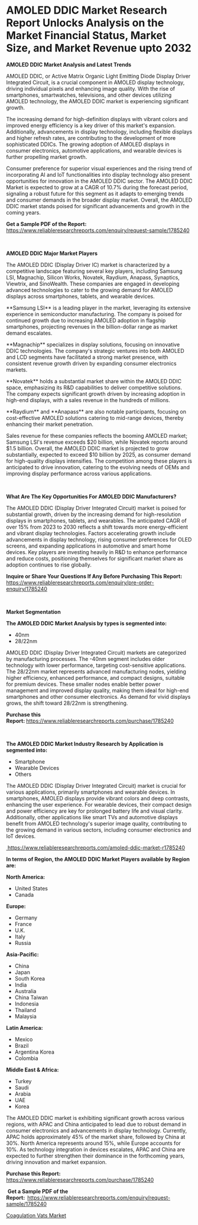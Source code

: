 <p><h1>AMOLED DDIC Market Research Report Unlocks Analysis on the Market Financial Status, Market Size, and Market Revenue upto 2032</h1></p><p><strong>AMOLED DDIC Market Analysis and Latest Trends</strong></p>
<p><p>AMOLED DDIC, or Active Matrix Organic Light Emitting Diode Display Driver Integrated Circuit, is a crucial component in AMOLED display technology, driving individual pixels and enhancing image quality. With the rise of smartphones, smartwatches, televisions, and other devices utilizing AMOLED technology, the AMOLED DDIC market is experiencing significant growth.</p><p>The increasing demand for high-definition displays with vibrant colors and improved energy efficiency is a key driver of this market's expansion. Additionally, advancements in display technology, including flexible displays and higher refresh rates, are contributing to the development of more sophisticated DDICs. The growing adoption of AMOLED displays in consumer electronics, automotive applications, and wearable devices is further propelling market growth.</p><p>Consumer preference for superior visual experiences and the rising trend of incorporating AI and IoT functionalities into display technology also present opportunities for innovation in the AMOLED DDIC sector. The AMOLED DDIC Market is expected to grow at a CAGR of 10.7% during the forecast period, signaling a robust future for this segment as it adapts to emerging trends and consumer demands in the broader display market. Overall, the AMOLED DDIC market stands poised for significant advancements and growth in the coming years.</p></p>
<p><strong>Get a Sample PDF of the Report:&nbsp;</strong> <a href="https://www.reliableresearchreports.com/enquiry/request-sample/1785240?utm_campaign=3111&utm_medium=2&utm_source=Github&utm_content=ia&utm_term=25032025&utm_id=amoled-ddic">https://www.reliableresearchreports.com/enquiry/request-sample/1785240</a></p>
<p>&nbsp;</p>
<p><strong>AMOLED DDIC Major Market Players</strong></p>
<p><p>The AMOLED DDIC (Display Driver IC) market is characterized by a competitive landscape featuring several key players, including Samsung LSI, Magnachip, Silicon Works, Novatek, Raydium, Anapass, Synaptics, Viewtrix, and SinoWealth. These companies are engaged in developing advanced technologies to cater to the growing demand for AMOLED displays across smartphones, tablets, and wearable devices.</p><p>**Samsung LSI** is a leading player in the market, leveraging its extensive experience in semiconductor manufacturing. The company is poised for continued growth due to increasing AMOLED adoption in flagship smartphones, projecting revenues in the billion-dollar range as market demand escalates.</p><p>**Magnachip** specializes in display solutions, focusing on innovative DDIC technologies. The company's strategic ventures into both AMOLED and LCD segments have facilitated a strong market presence, with consistent revenue growth driven by expanding consumer electronics markets.</p><p>**Novatek** holds a substantial market share within the AMOLED DDIC space, emphasizing its R&D capabilities to deliver competitive solutions. The company expects significant growth driven by increasing adoption in high-end displays, with a sales revenue in the hundreds of millions.</p><p>**Raydium** and **Anapass** are also notable participants, focusing on cost-effective AMOLED solutions catering to mid-range devices, thereby enhancing their market penetration.</p><p>Sales revenue for these companies reflects the booming AMOLED market; Samsung LSI's revenue exceeds $20 billion, while Novatek reports around $1.5 billion. Overall, the AMOLED DDIC market is projected to grow substantially, expected to exceed $10 billion by 2025, as consumer demand for high-quality displays intensifies. The competition among these players is anticipated to drive innovation, catering to the evolving needs of OEMs and improving display performance across various applications.</p></p>
<p>&nbsp;</p>
<p><strong>What Are The Key Opportunities For AMOLED DDIC Manufacturers?</strong></p>
<p><p>The AMOLED DDIC (Display Driver Integrated Circuit) market is poised for substantial growth, driven by the increasing demand for high-resolution displays in smartphones, tablets, and wearables. The anticipated CAGR of over 15% from 2023 to 2030 reflects a shift towards more energy-efficient and vibrant display technologies. Factors accelerating growth include advancements in display technology, rising consumer preferences for OLED screens, and expanding applications in automotive and smart home devices. Key players are investing heavily in R&D to enhance performance and reduce costs, positioning themselves for significant market share as adoption continues to rise globally.</p></p>
<p><strong>Inquire or Share Your Questions If Any Before Purchasing This Report:</strong> <a href="https://www.reliableresearchreports.com/enquiry/pre-order-enquiry/1785240?utm_campaign=3111&utm_medium=2&utm_source=Github&utm_content=ia&utm_term=25032025&utm_id=amoled-ddic">https://www.reliableresearchreports.com/enquiry/pre-order-enquiry/1785240</a></p>
<p>&nbsp;</p>
<p><strong>Market Segmentation</strong></p>
<p><strong>The AMOLED DDIC Market Analysis by types is segmented into:</strong></p>
<p><ul><li>40nm</li><li>28/22nm</li></ul></p>
<p><p>AMOLED DDIC (Display Driver Integrated Circuit) markets are categorized by manufacturing processes. The -40nm segment includes older technology with lower performance, targeting cost-sensitive applications. The 28/22nm market represents advanced manufacturing nodes, yielding higher efficiency, enhanced performance, and compact designs, suitable for premium devices. These smaller nodes enable better power management and improved display quality, making them ideal for high-end smartphones and other consumer electronics. As demand for vivid displays grows, the shift toward 28/22nm is strengthening.</p></p>
<p><strong>Purchase this Report:&nbsp;</strong><a href="https://www.reliableresearchreports.com/purchase/1785240?utm_campaign=3111&utm_medium=2&utm_source=Github&utm_content=ia&utm_term=25032025&utm_id=amoled-ddic">https://www.reliableresearchreports.com/purchase/1785240</a></p>
<p>&nbsp;</p>
<p><strong>The AMOLED DDIC Market Industry Research by Application is segmented into:</strong></p>
<p><ul><li>Smartphone</li><li>Wearable Devices</li><li>Others</li></ul></p>
<p><p>The AMOLED DDIC (Display Driver Integrated Circuit) market is crucial for various applications, primarily smartphones and wearable devices. In smartphones, AMOLED displays provide vibrant colors and deep contrasts, enhancing the user experience. For wearable devices, their compact design and power efficiency are key for prolonged battery life and visual clarity. Additionally, other applications like smart TVs and automotive displays benefit from AMOLED technology's superior image quality, contributing to the growing demand in various sectors, including consumer electronics and IoT devices.</p></p>
<p><a href="https://www.reliableresearchreports.com/amoled-ddic-market-r1785240?utm_campaign=3111&utm_medium=2&utm_source=Github&utm_content=ia&utm_term=25032025&utm_id=amoled-ddic">&nbsp;https://www.reliableresearchreports.com/amoled-ddic-market-r1785240</a></p>
<p><strong>In terms of Region, the AMOLED DDIC Market Players available by Region are:</strong></p>
<p>
    <p> <strong> North America: </strong>
        <ul>
            <li>United States</li>
            <li>Canada</li>
        </ul>
        </p> 
    <p> <strong> Europe: </strong>
        <ul>
            <li>Germany</li>
            <li>France</li>
            <li>U.K.</li>
            <li>Italy</li>
            <li>Russia</li>
        </ul>
        </p> 
    <p> <strong> Asia-Pacific: </strong>
        <ul>
            <li>China</li>
            <li>Japan</li>
            <li>South Korea</li>
            <li>India</li>
            <li>Australia</li>
            <li>China Taiwan</li>
            <li>Indonesia</li>
            <li>Thailand</li>
            <li>Malaysia</li>
        </ul>
        </p> 
    <p> <strong> Latin America: </strong>
        <ul>
            <li>Mexico</li>
            <li>Brazil</li>
            <li>Argentina Korea</li>
            <li>Colombia</li>
        </ul>
        </p> 
    <p> <strong> Middle East & Africa: </strong>
        <ul>
            <li>Turkey</li>
            <li>Saudi</li>
            <li>Arabia</li>
            <li>UAE</li>
            <li>Korea</li>
        </ul>
    </p>
    </p>
<p><p>The AMOLED DDIC market is exhibiting significant growth across various regions, with APAC and China anticipated to lead due to robust demand in consumer electronics and advancements in display technology. Currently, APAC holds approximately 45% of the market share, followed by China at 30%. North America represents around 15%, while Europe accounts for 10%. As technology integration in devices escalates, APAC and China are expected to further strengthen their dominance in the forthcoming years, driving innovation and market expansion.</p></p>
<p><strong>Purchase this Report: </strong><a href="https://www.reliableresearchreports.com/purchase/1785240?utm_campaign=3111&utm_medium=2&utm_source=Github&utm_content=ia&utm_term=25032025&utm_id=amoled-ddic">https://www.reliableresearchreports.com/purchase/1785240</a></p>
<p>&nbsp;<strong>Get a Sample PDF of the Report:&nbsp;&nbsp;</strong><a href="https://www.reliableresearchreports.com/enquiry/request-sample/1785240?utm_campaign=3111&utm_medium=2&utm_source=Github&utm_content=ia&utm_term=25032025&utm_id=amoled-ddic">https://www.reliableresearchreports.com/enquiry/request-sample/1785240</a></p>
<p><strong></strong></p>
<p><p><a href="https://github.com/akermigarib/Market-Research-Report-List-1/blob/main/coagulation-vats-market.md?utm_campaign=3111&utm_medium=2&utm_source=Github&utm_content=ia&utm_term=25032025&utm_id=amoled-ddic">Coagulation Vats Market</a></p></p>